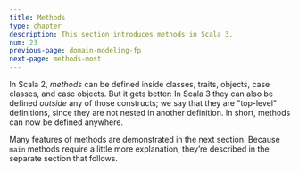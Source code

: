 ```yaml
---
title: Methods
type: chapter
description: This section introduces methods in Scala 3.
num: 23
previous-page: domain-modeling-fp
next-page: methods-most
---
```



In Scala 2, _methods_ can be defined inside classes, traits, objects, case classes, and case objects.
But it gets better: In Scala 3 they can also be defined _outside_ any of those constructs; we say that they are "top-level" definitions, since they are not nested in another definition.
In short, methods can now be defined anywhere.

Many features of methods are demonstrated in the next section.
Because `main` methods require a little more explanation, they’re described in the separate section that follows.



